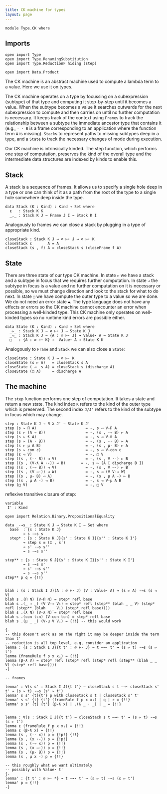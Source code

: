 ```yaml
---
title: CK machine for types
layout: page
---
```


```
module Type.CK where
```

## Imports

```
open import Type
open import Type.RenamingSubstitution
open import Type.ReductionF hiding (step)

open import Data.Product
```

The CK machine is an abstract machine used to compute a lambda term to
a value. Here we use it on types.

The CK machine operates on a type by focussing on a subexpression
(subtype) of that type and computing it step-by-step until it becomes
a value. When the subtype becomes a value it searches outwards for the
next subexpression to compute and then carries on until no further
computation is necessary. It keeps track of the context using `Frame`s
to track the relationship between a subtype the immediate ancestor
type that contains it (e.g., `- · B` is a frame corresponding to an
application where the function term `A` is missing).  `Stack`s to
represent paths to missing subtypes deep in a type, and a `State` to
track the necessary changes of mode during execution.

Our CK machine is intrinsically kinded. The step function, which
performs one step of computation, preserves the kind of the overall
type and the intermediate data structures are indexed by kinds to
enable this.

## Stack

A stack is a sequence of frames. It allows us to specify a single hole
deep in a type or one can think of it as a path from the root of the
type to a single hole somewhere deep inside the type.

```
data Stack (K : Kind) : Kind → Set where
  ε   : Stack K K
  _,_ : Stack K J → Frame J I → Stack K I
```

Analogously to frames we can close a stack by plugging in a type of
appropriate kind.

```
closeStack : Stack K J → ∅ ⊢⋆ J → ∅ ⊢⋆ K
closeStack ε       A = A
closeStack (s , f) A = closeStack s (closeFrame f A)
```

## State

There are three state of our type CK machine. In state `▻` we have a
stack and a subtype in focus that we requires further computation. In
state `◅` the subtype in focus is a value and no further computation
on it is necessary or possible, so we must change direction and look
to the stack for what to do next. In state `□` we have compute the
outer type to a value so we are done. We do not need an error state
`◆`. The type language does not have any effects or errors so the CK
machine cannot encounter an error when processing a well-kinded
type. This CK machine only operates on well-kinded types so no runtime
kind errors are possible either.

```
data State (K : Kind) : Kind → Set where
  _▻_ : Stack K J → ∅ ⊢⋆ J → State K J
  _◅_ : Stack K J → {A : ∅ ⊢⋆ J} → Value⋆ A → State K J
  □   : {A : ∅ ⊢⋆ K} →  Value⋆ A → State K K
```

Analogously to `Frame` and `Stack` we can also close a `State`:

```
closeState : State K J → ∅ ⊢⋆ K
closeState (s ▻ A)   = closeStack s A
closeState (_◅_ s A) = closeStack s (discharge A)
closeState (□ A)     = discharge A
```

## The machine

The `step` function performs one step of computation. It takes a state
and return a new state. The kind index `K` refers to the kind of the
outer type which is preserved. The second index `J/J'` refers to the
kind of the subtype in focus which may change.

```
step : State K J → ∃ λ J' → State K J'
step (s ▻ Π A)                      = -, s ◅ V-Π A
step (s ▻ (A ⇒ B))                  = -, (s , -⇒ B) ▻ A
step (s ▻ ƛ A)                      = -, s ◅ V-ƛ A
step (s ▻ (A · B))                  = -, (s , -· B) ▻ A
step (s ▻ μ A B)                    = -, (s , μ- B) ▻ A
step (s ▻ con c)                    = -, s ◅ V-con c
step (ε ◅ V)                        = -, □ V
step ((s , (-· B)) ◅ V)             = -, (s , V ·-) ▻ B
step ((s , (V-ƛ A ·-)) ◅ B)       = -, s ▻ (A [ discharge B ])
step ((s , (-⇒ B)) ◅ V)             = -, (s , V ⇒-) ▻ B
step ((s , (V ⇒-)) ◅ W)             = -, s ◅ (V V-⇒ W)
step ((s , μ- B) ◅ A)               = -, (s , μ A -) ▻ B
step ((s , μ A -) ◅ B)              = -, s ◅ V-μ A B
step (□ V)                          = -, □ V
```

reflexive transitive closure of step:

```
variable
 I' : Kind

open import Relation.Binary.PropositionalEquality

data _-→s_ : State K J → State K I → Set where
  base  : {s : State K J}
        → s -→s s
  step* : {s : State K J}{s' : State K I}{s'' : State K I'}
        → step s ≡ (I , s')
        → s' -→s s''
        → s -→s s''

step** : {s : State K J}{s' : State K I}{s'' : State K I'}
        → s -→s s'
        → s' -→s s''
        → s -→s s''
step** p q = {!!}
        
```

```
blah : (s : Stack I J)(A : ∅ ⊢⋆ J) (V : Value⋆ A) → (s ▻ A) -→s (s ◅ V)
blah s .(Π N) (V-Π N) = step* refl base
blah s .(_ ⇒ _) (V V-⇒ V₁) = step* refl (step** (blah _ _ V) (step* refl (step** (blah _ _ V₁) (step* refl base))))
blah s .(ƛ N) (V-ƛ N) = step* refl base
blah s .(con tcn) (V-con tcn) = step* refl base
blah s .(μ _ _) (V-μ V V₁) = {!!} -- this would work

{- 
-- this doesn't work as on the right it may be deeper inside the term than t'
-- reduction is all top level, e.g, consider an application
lemma : {s : Stack I J}{t t' : ∅ ⊢⋆ J} → t —→⋆ t' → (s ▻ t) -→s (s ▻ t')
lemma (frameRule f p x x₁) = {!!}
lemma (β-ƛ V) = step* refl (step* refl (step* refl (step** (blah _ _ V) (step* refl base))))
-}

-- frames

lemma' : ∀(s s' : Stack I J){t t'} → closeStack s t —→⋆ closeStack s' t' → (s ▻ t) -→s (s' ▻ t')
lemma' s s' {t}{t'} p with closeStack s t | closeStack s' t'
lemma' s s' {t} {t'} (frameRule f p x x₁) | q | r = {!!}
lemma' s s' {t} {t'} (β-ƛ x) | .(ƛ _ · _) | _ = {!!}


lemma : ∀(s : Stack I J){t t'} → closeStack s t —→⋆ t' → (s ▻ t) -→s (ε ▻ t')
lemma ε (frameRule f p x x₁) = {!!}
lemma ε (β-ƛ x) = {!!}
lemma (s , (-· x)) p = {!p!} {!!}
lemma (s , (x ·-)) p = {!p!}
lemma (s , (-⇒ x)) p = {!!}
lemma (s , (x ⇒-)) p = {!!}
lemma (s , (μ- B)) p = {!!}
lemma (s , μ x -) p = {!!}

-- this roughly what we want ultimately
-- possibly with Value⋆ t'
{-
lemma' : {t t' : ∅ ⊢⋆ *} → t —↠⋆ t' → (ε ▻ t) -→s (ε ▻ t')
lemma' p = {!!}
-}
```
